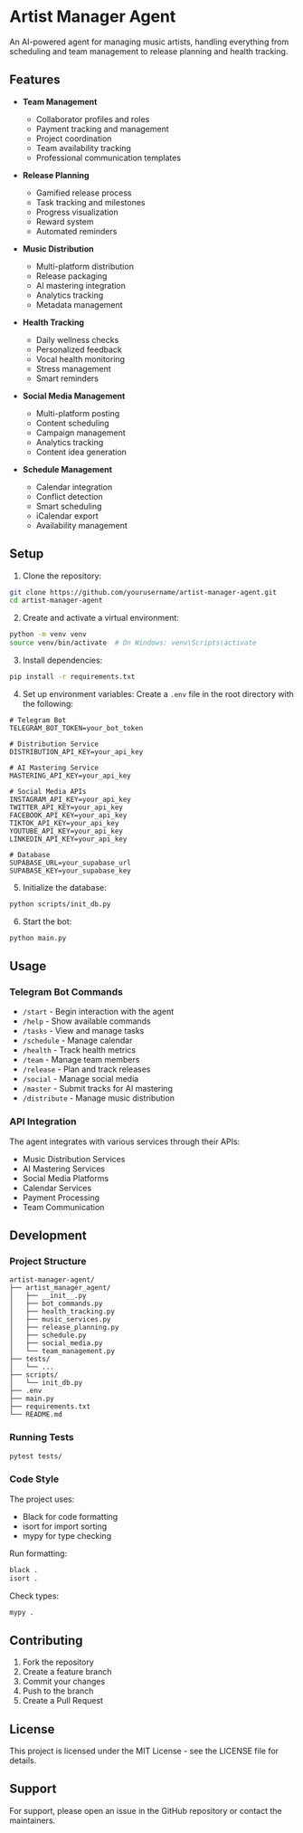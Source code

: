 # Artist Manager Agent

An AI-powered agent for managing music artists, handling everything from scheduling and team management to release planning and health tracking.

## Features

- **Team Management**
  - Collaborator profiles and roles
  - Payment tracking and management
  - Project coordination
  - Team availability tracking
  - Professional communication templates

- **Release Planning**
  - Gamified release process
  - Task tracking and milestones
  - Progress visualization
  - Reward system
  - Automated reminders

- **Music Distribution**
  - Multi-platform distribution
  - Release packaging
  - AI mastering integration
  - Analytics tracking
  - Metadata management

- **Health Tracking**
  - Daily wellness checks
  - Personalized feedback
  - Vocal health monitoring
  - Stress management
  - Smart reminders

- **Social Media Management**
  - Multi-platform posting
  - Content scheduling
  - Campaign management
  - Analytics tracking
  - Content idea generation

- **Schedule Management**
  - Calendar integration
  - Conflict detection
  - Smart scheduling
  - iCalendar export
  - Availability management

## Setup

1. Clone the repository:
```bash
git clone https://github.com/yourusername/artist-manager-agent.git
cd artist-manager-agent
```

2. Create and activate a virtual environment:
```bash
python -m venv venv
source venv/bin/activate  # On Windows: venv\Scripts\activate
```

3. Install dependencies:
```bash
pip install -r requirements.txt
```

4. Set up environment variables:
Create a `.env` file in the root directory with the following:
```env
# Telegram Bot
TELEGRAM_BOT_TOKEN=your_bot_token

# Distribution Service
DISTRIBUTION_API_KEY=your_api_key

# AI Mastering Service
MASTERING_API_KEY=your_api_key

# Social Media APIs
INSTAGRAM_API_KEY=your_api_key
TWITTER_API_KEY=your_api_key
FACEBOOK_API_KEY=your_api_key
TIKTOK_API_KEY=your_api_key
YOUTUBE_API_KEY=your_api_key
LINKEDIN_API_KEY=your_api_key

# Database
SUPABASE_URL=your_supabase_url
SUPABASE_KEY=your_supabase_key
```

5. Initialize the database:
```bash
python scripts/init_db.py
```

6. Start the bot:
```bash
python main.py
```

## Usage

### Telegram Bot Commands

- `/start` - Begin interaction with the agent
- `/help` - Show available commands
- `/tasks` - View and manage tasks
- `/schedule` - Manage calendar
- `/health` - Track health metrics
- `/team` - Manage team members
- `/release` - Plan and track releases
- `/social` - Manage social media
- `/master` - Submit tracks for AI mastering
- `/distribute` - Manage music distribution

### API Integration

The agent integrates with various services through their APIs:

- Music Distribution Services
- AI Mastering Services
- Social Media Platforms
- Calendar Services
- Payment Processing
- Team Communication

## Development

### Project Structure

```
artist-manager-agent/
├── artist_manager_agent/
│   ├── __init__.py
│   ├── bot_commands.py
│   ├── health_tracking.py
│   ├── music_services.py
│   ├── release_planning.py
│   ├── schedule.py
│   ├── social_media.py
│   └── team_management.py
├── tests/
│   └── ...
├── scripts/
│   └── init_db.py
├── .env
├── main.py
├── requirements.txt
└── README.md
```

### Running Tests

```bash
pytest tests/
```

### Code Style

The project uses:
- Black for code formatting
- isort for import sorting
- mypy for type checking

Run formatting:
```bash
black .
isort .
```

Check types:
```bash
mypy .
```

## Contributing

1. Fork the repository
2. Create a feature branch
3. Commit your changes
4. Push to the branch
5. Create a Pull Request

## License

This project is licensed under the MIT License - see the LICENSE file for details.

## Support

For support, please open an issue in the GitHub repository or contact the maintainers. 